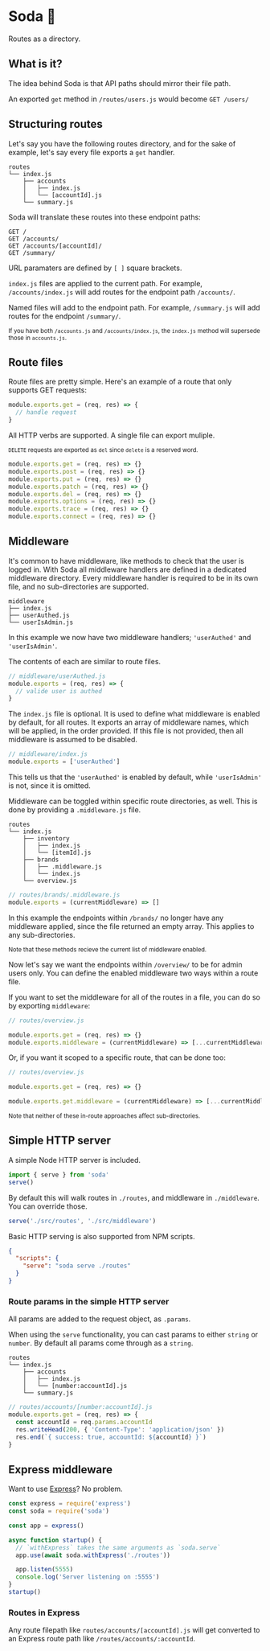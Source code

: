 # Soda :cup_with_straw:

Routes as a directory.

## What is it?

The idea behind Soda is that API paths should mirror their file path.

An exported `get` method in `/routes/users.js` would become `GET /users/`

## Structuring routes

Let's say you have the following routes directory, and for the sake of example, let's say every file exports a `get` handler.

```
routes
└── index.js
    ├── accounts
    │   ├── index.js
    │   └── [accountId].js
    └── summary.js
```

Soda will translate these routes into these endpoint paths:

```
GET /
GET /accounts/
GET /accounts/[accountId]/
GET /summary/
```

URL paramaters are defined by `[ ]` square brackets.

`index.js` files are applied to the current path. For example, `/accounts/index.js` will add routes for the endpoint path `/accounts/`.

Named files will add to the endpoint path. For example, `/summary.js` will add routes for the endpoint `/summary/`.

<sub>If you have both `/accounts.js` and `/accounts/index.js`, the `index.js` method will supersede those in `accounts.js`.</sub>

## Route files

Route files are pretty simple. Here's an example of a route that only supports GET requests:

```js
module.exports.get = (req, res) => {
  // handle request
}
```

All HTTP verbs are supported. A single file can export muliple.

<sub>`DELETE` requests are exported as `del` since `delete` is a reserved word.</sub>

```js
module.exports.get = (req, res) => {}
module.exports.post = (req, res) => {}
module.exports.put = (req, res) => {}
module.exports.patch = (req, res) => {}
module.exports.del = (req, res) => {}
module.exports.options = (req, res) => {}
module.exports.trace = (req, res) => {}
module.exports.connect = (req, res) => {}
```

## Middleware

It's common to have middleware, like methods to check that the user is logged in. With Soda all middleware handlers are defined in a dedicated middleware directory. Every middleware handler is required to be in its own file, and no sub-directories are supported.

```
middleware
├── index.js
├── userAuthed.js
└── userIsAdmin.js
```

In this example we now have two middleware handlers; `'userAuthed'` and `'userIsAdmin'`.

The contents of each are similar to route files.

```js
// middleware/userAuthed.js
module.exports = (req, res) => {
  // valide user is authed
}
```

The `index.js` file is optional. It is used to define what middleware is enabled by default, for all routes. It exports an array of middleware names, which will be applied, in the order provided. If this file is not provided, then all middleware is assumed to be disabled.

```js
// middleware/index.js
module.exports = ['userAuthed']
```

This tells us that the `'userAuthed'` is enabled by default, while `'userIsAdmin'` is not, since it is omitted.

Middleware can be toggled within specific route directories, as well. This is done by providing a `.middleware.js` file.

```
routes
└── index.js
    ├── inventory
    │   ├── index.js
    │   └── [itemId].js
    ├── brands
    │   ├── .middleware.js
    │   └── index.js
    └── overview.js
```

```js
// routes/brands/.middleware.js
module.exports = (currentMiddleware) => []
```

In this example the endpoints within `/brands/` no longer have any middleware applied, since the file returned an empty array. This applies to any sub-directories.

<sub>Note that these methods recieve the current list of middleware enabled.</sub>

Now let's say we want the endpoints within `/overview/` to be for admin users only. You can define the enabled middleware two ways within a route file.

If you want to set the middleware for all of the routes in a file, you can do so by exporting `middleware`:

```js
// routes/overview.js

module.exports.get = (req, res) => {}
module.exports.middleware = (currentMiddleware) => [...currentMiddleware, 'userIsAdmin']
```

Or, if you want it scoped to a specific route, that can be done too:

```js
// routes/overview.js

module.exports.get = (req, res) => {}

module.exports.get.middleware = (currentMiddleware) => [...currentMiddleware, 'userIsAdmin']
```

<sub>Note that neither of these in-route approaches affect sub-directories.</sub>

## Simple HTTP server

A simple Node HTTP server is included.

```js
import { serve } from 'soda'
serve()
```

By default this will walk routes in `./routes`, and middleware in `./middleware`. You can override those.

```js
serve('./src/routes', './src/middleware')
```

Basic HTTP serving is also supported from NPM scripts.

```json
{
  "scripts": {
    "serve": "soda serve ./routes"
  }
}
```

### Route params in the simple HTTP server

All params are added to the request object, as `.params`.

When using the `serve` functionality, you can cast params to either `string` or `number`. By default all params come through as a `string`.

```
routes
└── index.js
    ├── accounts
    │   ├── index.js
    │   └── [number:accountId].js
    └── summary.js
```

```js
// routes/accounts/[number:accountId].js
module.exports.get = (req, res) => {
  const accountId = req.params.accountId
  res.writeHead(200, { 'Content-Type': 'application/json' })
  res.end(`{ success: true, accountId: ${accountId} }`)
}
```

## Express middleware

Want to use [Express](https://expressjs.com/)? No problem.

```js
const express = require('express')
const soda = require('soda')

const app = express()

async function startup() {
  // `withExpress` takes the same arguments as `soda.serve`
  app.use(await soda.withExpress('./routes'))

  app.listen(5555)
  console.log('Server listening on :5555')
}
startup()
```

### Routes in Express

Any route filepath like `routes/accounts/[accountId].js` will get converted to an Express route path like `/routes/accounts/:accountId`.
